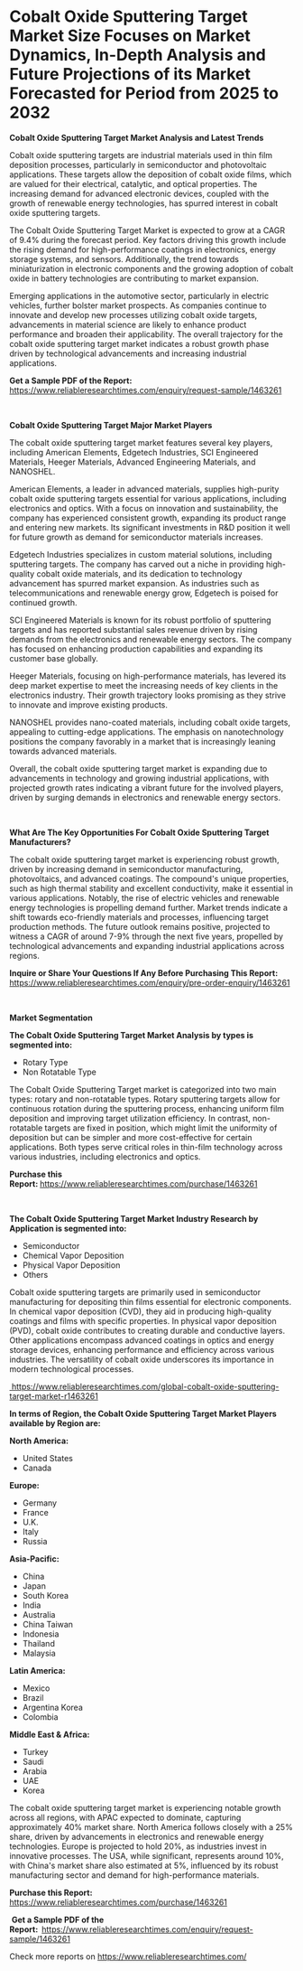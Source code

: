 <p><h1>Cobalt Oxide Sputtering Target Market Size Focuses on Market Dynamics, In-Depth Analysis and Future Projections of its Market Forecasted for Period from 2025 to 2032</h1></p><p><strong>Cobalt Oxide Sputtering Target Market Analysis and Latest Trends</strong></p>
<p><p>Cobalt oxide sputtering targets are industrial materials used in thin film deposition processes, particularly in semiconductor and photovoltaic applications. These targets allow the deposition of cobalt oxide films, which are valued for their electrical, catalytic, and optical properties. The increasing demand for advanced electronic devices, coupled with the growth of renewable energy technologies, has spurred interest in cobalt oxide sputtering targets.</p><p>The Cobalt Oxide Sputtering Target Market is expected to grow at a CAGR of 9.4% during the forecast period. Key factors driving this growth include the rising demand for high-performance coatings in electronics, energy storage systems, and sensors. Additionally, the trend towards miniaturization in electronic components and the growing adoption of cobalt oxide in battery technologies are contributing to market expansion. </p><p>Emerging applications in the automotive sector, particularly in electric vehicles, further bolster market prospects. As companies continue to innovate and develop new processes utilizing cobalt oxide targets, advancements in material science are likely to enhance product performance and broaden their applicability. The overall trajectory for the cobalt oxide sputtering target market indicates a robust growth phase driven by technological advancements and increasing industrial applications.</p></p>
<p><strong>Get a Sample PDF of the Report:&nbsp;</strong> <a href="https://www.reliableresearchtimes.com/enquiry/request-sample/1463261?utm_campaign=2997&utm_medium=2&utm_source=Github&utm_content=ia&utm_term=03042025&utm_id=cobalt-oxide-sputtering-target">https://www.reliableresearchtimes.com/enquiry/request-sample/1463261</a></p>
<p>&nbsp;</p>
<p><strong>Cobalt Oxide Sputtering Target Major Market Players</strong></p>
<p><p>The cobalt oxide sputtering target market features several key players, including American Elements, Edgetech Industries, SCI Engineered Materials, Heeger Materials, Advanced Engineering Materials, and NANOSHEL. </p><p>American Elements, a leader in advanced materials, supplies high-purity cobalt oxide sputtering targets essential for various applications, including electronics and optics. With a focus on innovation and sustainability, the company has experienced consistent growth, expanding its product range and entering new markets. Its significant investments in R&D position it well for future growth as demand for semiconductor materials increases.</p><p>Edgetech Industries specializes in custom material solutions, including sputtering targets. The company has carved out a niche in providing high-quality cobalt oxide materials, and its dedication to technology advancement has spurred market expansion. As industries such as telecommunications and renewable energy grow, Edgetech is poised for continued growth.</p><p>SCI Engineered Materials is known for its robust portfolio of sputtering targets and has reported substantial sales revenue driven by rising demands from the electronics and renewable energy sectors. The company has focused on enhancing production capabilities and expanding its customer base globally.</p><p>Heeger Materials, focusing on high-performance materials, has levered its deep market expertise to meet the increasing needs of key clients in the electronics industry. Their growth trajectory looks promising as they strive to innovate and improve existing products.</p><p>NANOSHEL provides nano-coated materials, including cobalt oxide targets, appealing to cutting-edge applications. The emphasis on nanotechnology positions the company favorably in a market that is increasingly leaning towards advanced materials.</p><p>Overall, the cobalt oxide sputtering target market is expanding due to advancements in technology and growing industrial applications, with projected growth rates indicating a vibrant future for the involved players, driven by surging demands in electronics and renewable energy sectors.</p></p>
<p>&nbsp;</p>
<p><strong>What Are The Key Opportunities For Cobalt Oxide Sputtering Target Manufacturers?</strong></p>
<p><p>The cobalt oxide sputtering target market is experiencing robust growth, driven by increasing demand in semiconductor manufacturing, photovoltaics, and advanced coatings. The compound's unique properties, such as high thermal stability and excellent conductivity, make it essential in various applications. Notably, the rise of electric vehicles and renewable energy technologies is propelling demand further. Market trends indicate a shift towards eco-friendly materials and processes, influencing target production methods. The future outlook remains positive, projected to witness a CAGR of around 7-9% through the next five years, propelled by technological advancements and expanding industrial applications across regions.</p></p>
<p><strong>Inquire or Share Your Questions If Any Before Purchasing This Report:</strong> <a href="https://www.reliableresearchtimes.com/enquiry/pre-order-enquiry/1463261?utm_campaign=2997&utm_medium=2&utm_source=Github&utm_content=ia&utm_term=03042025&utm_id=cobalt-oxide-sputtering-target">https://www.reliableresearchtimes.com/enquiry/pre-order-enquiry/1463261</a></p>
<p>&nbsp;</p>
<p><strong>Market Segmentation</strong></p>
<p><strong>The Cobalt Oxide Sputtering Target Market Analysis by types is segmented into:</strong></p>
<p><ul><li>Rotary Type</li><li>Non Rotatable Type</li></ul></p>
<p><p>The Cobalt Oxide Sputtering Target market is categorized into two main types: rotary and non-rotatable types. Rotary sputtering targets allow for continuous rotation during the sputtering process, enhancing uniform film deposition and improving target utilization efficiency. In contrast, non-rotatable targets are fixed in position, which might limit the uniformity of deposition but can be simpler and more cost-effective for certain applications. Both types serve critical roles in thin-film technology across various industries, including electronics and optics.</p></p>
<p><strong>Purchase this Report:&nbsp;</strong><a href="https://www.reliableresearchtimes.com/purchase/1463261?utm_campaign=2997&utm_medium=2&utm_source=Github&utm_content=ia&utm_term=03042025&utm_id=cobalt-oxide-sputtering-target">https://www.reliableresearchtimes.com/purchase/1463261</a></p>
<p>&nbsp;</p>
<p><strong>The Cobalt Oxide Sputtering Target Market Industry Research by Application is segmented into:</strong></p>
<p><ul><li>Semiconductor</li><li>Chemical Vapor Deposition</li><li>Physical Vapor Deposition</li><li>Others</li></ul></p>
<p><p>Cobalt oxide sputtering targets are primarily used in semiconductor manufacturing for depositing thin films essential for electronic components. In chemical vapor deposition (CVD), they aid in producing high-quality coatings and films with specific properties. In physical vapor deposition (PVD), cobalt oxide contributes to creating durable and conductive layers. Other applications encompass advanced coatings in optics and energy storage devices, enhancing performance and efficiency across various industries. The versatility of cobalt oxide underscores its importance in modern technological processes.</p></p>
<p><a href="https://www.reliableresearchtimes.com/global-cobalt-oxide-sputtering-target-market-r1463261?utm_campaign=2997&utm_medium=2&utm_source=Github&utm_content=ia&utm_term=03042025&utm_id=cobalt-oxide-sputtering-target">&nbsp;https://www.reliableresearchtimes.com/global-cobalt-oxide-sputtering-target-market-r1463261</a></p>
<p><strong>In terms of Region, the Cobalt Oxide Sputtering Target Market Players available by Region are:</strong></p>
<p>
    <p> <strong> North America: </strong>
        <ul>
            <li>United States</li>
            <li>Canada</li>
        </ul>
        </p> 
    <p> <strong> Europe: </strong>
        <ul>
            <li>Germany</li>
            <li>France</li>
            <li>U.K.</li>
            <li>Italy</li>
            <li>Russia</li>
        </ul>
        </p> 
    <p> <strong> Asia-Pacific: </strong>
        <ul>
            <li>China</li>
            <li>Japan</li>
            <li>South Korea</li>
            <li>India</li>
            <li>Australia</li>
            <li>China Taiwan</li>
            <li>Indonesia</li>
            <li>Thailand</li>
            <li>Malaysia</li>
        </ul>
        </p> 
    <p> <strong> Latin America: </strong>
        <ul>
            <li>Mexico</li>
            <li>Brazil</li>
            <li>Argentina Korea</li>
            <li>Colombia</li>
        </ul>
        </p> 
    <p> <strong> Middle East & Africa: </strong>
        <ul>
            <li>Turkey</li>
            <li>Saudi</li>
            <li>Arabia</li>
            <li>UAE</li>
            <li>Korea</li>
        </ul>
    </p>
    </p>
<p><p>The cobalt oxide sputtering target market is experiencing notable growth across all regions, with APAC expected to dominate, capturing approximately 40% market share. North America follows closely with a 25% share, driven by advancements in electronics and renewable energy technologies. Europe is projected to hold 20%, as industries invest in innovative processes. The USA, while significant, represents around 10%, with China's market share also estimated at 5%, influenced by its robust manufacturing sector and demand for high-performance materials.</p></p>
<p><strong>Purchase this Report: </strong><a href="https://www.reliableresearchtimes.com/purchase/1463261?utm_campaign=2997&utm_medium=2&utm_source=Github&utm_content=ia&utm_term=03042025&utm_id=cobalt-oxide-sputtering-target">https://www.reliableresearchtimes.com/purchase/1463261</a></p>
<p>&nbsp;<strong>Get a Sample PDF of the Report:&nbsp;&nbsp;</strong><a href="https://www.reliableresearchtimes.com/enquiry/request-sample/1463261?utm_campaign=2997&utm_medium=2&utm_source=Github&utm_content=ia&utm_term=03042025&utm_id=cobalt-oxide-sputtering-target">https://www.reliableresearchtimes.com/enquiry/request-sample/1463261</a></p>
<p><strong></strong></p>
<p>Check more reports on <a href="https://www.reliableresearchtimes.com/?utm_campaign=2997&utm_medium=2&utm_source=Github&utm_content=ia&utm_term=03042025&utm_id=cobalt-oxide-sputtering-target">https://www.reliableresearchtimes.com/</a></p>